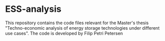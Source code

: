 # ESS-analysis
This repository contains the code files relevant for the Master's thesis "Techno-economic analysis of energy storage technologies under different use cases".
The code is developed by Filip Petri Petersen
